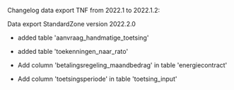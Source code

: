 Changelog data export TNF from 2022.1 to 2022.1.2:

Data export StandardZone version 2022.2.0

* added table 'aanvraag_handmatige_toetsing'
* added table 'toekenningen_naar_rato'
  
* Add column 'betalingsregeling_maandbedrag' in table 'energiecontract'
* Add column 'toetsingsperiode' in table 'toetsing_input'


